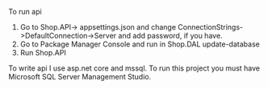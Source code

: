 To run api

 1. Go to Shop.API-> appsettings.json and change ConnectionStrings->DefaultConnection->Server and add password, if you have.
 2. Go to Package Manager Console and run in Shop.DAL update-database
 3. Run Shop.API
 
To write api I use asp.net core and mssql. To run this project you must have Microsoft SQL Server Management Studio.